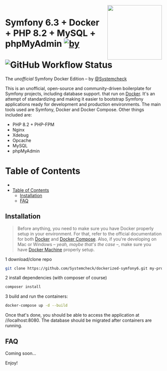 <img align="right" width="175px" src="https://camo.githubusercontent.com/7e57ebd8fa0125653e3b41c87fc4d3a6b61964fc/687474703a2f2f692e696d6775722e636f6d2f7663355a56714c2e706e673f32" />

Symfony 6.3 + Docker + PHP 8.2 + MySQL + phpMyAdmin
[![by](https://img.shields.io/badge/by-Systemcheck-brightgreen)](https://github.com/Systemcheck) ![GitHub Workflow Status](https://img.shields.io/github/actions/workflow/status/Systemcheck/dockerized-symfony6/symfony.yml?style=flat-square)
========================

The *unofficial* Symfony Docker Edition – by [@Systemcheck](https://github.com/Systemcheck)

This is an unofficial, open-source and community-driven boilerplate for Symfony projects, including database support. that run on [Docker](https://www.docker.com/). It's an attempt of standardizing and making it easier to bootstrap Symfony applications ready for development and production environments. The main tools used are Symfony, Docker and Docker Compose. Other things included are:

- PHP 8.2 + PHP-FPM
- Nginx
- Xdebug
- Opcache
- MySQL
- phpMyAdmin

Table of Contents
==================

- [ ](#-)
- [Table of Contents](#table-of-contents)
  - [Installation](#installation)
  - [FAQ](#faq)

## Installation

> Before anything, you need to make sure you have Docker properly setup in your environment. For that, refer to the official documentation for both [Docker](https://docs.docker.com/) and [Docker Compose](https://docs.docker.com/compose/). Also, if you're developing on Mac or Windows – *yeah, maybe that's the case* –, make sure you have [Docker Machine](https://docs.docker.com/machine/) properly setup.

1 download/clone repo

```bash
git clone https://github.com/Systemcheck/dockerized-symfony6.git my-project
```

2 install dependencies (with composer of course)

```bash
composer install
```

3 build and run the containers:

```bash
docker-compose up -d --build
```

Once that's done, you should be able to access the application at //localhost:8080. The database should be migrated after containers are running.

## FAQ

Coming soon...

Enjoy!
